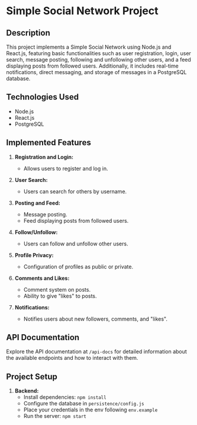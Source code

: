 # Simple Social Network Project

## Description

This project implements a Simple Social Network using Node.js and React.js, featuring basic functionalities such as user registration, login, user search, message posting, following and unfollowing other users, and a feed displaying posts from followed users. Additionally, it includes real-time notifications, direct messaging, and storage of messages in a PostgreSQL database.

## Technologies Used

- Node.js
- React.js
- PostgreSQL


## Implemented Features

1. **Registration and Login:**
   - Allows users to register and log in.

2. **User Search:**
   - Users can search for others by username.

3. **Posting and Feed:**
   - Message posting.
   - Feed displaying posts from followed users.

4. **Follow/Unfollow:**
   - Users can follow and unfollow other users.

5. **Profile Privacy:**
   - Configuration of profiles as public or private.

6. **Comments and Likes:**
   - Comment system on posts.
   - Ability to give "likes" to posts.

7. **Notifications:**
   - Notifies users about new followers, comments, and "likes".
## API Documentation

Explore the API documentation at `/api-docs` for detailed information about the available endpoints and how to interact with them.

## Project Setup

1. **Backend:**
   - Install dependencies: `npm install`
   - Configure the database in `persistence/config.js`
   - Place your credentials in the env following `env.example`
   - Run the server: `npm start`

   

